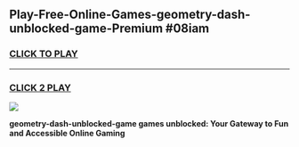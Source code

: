 
## Play-Free-Online-Games-geometry-dash-unblocked-game-Premium #08iam
<h3>
<a href="https://premium.freeplayer.one?title=geometry-dash-unblocked-game&ref=8M">CLICK TO PLAY</a></h3>
<hr>

<h3>
<a href="https://premium.freeplayer.one?title=geometry-dash-unblocked-game&ref=8M">CLICK 2 PLAY</a>
  
</h3>

<a href="https://premium.freeplayer.one?title=geometry-dash-unblocked-game&ref=8M"><img src="https://clearcache.store/games.png"></a>


**geometry-dash-unblocked-game games unblocked: Your Gateway to Fun and Accessible Online Gaming**
